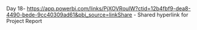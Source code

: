 Day 18-  https://app.powerbi.com/links/PjXOVRoulW?ctid=12b4fbf9-dea8-4490-bede-9cc40309ad61&pbi_source=linkShare - Shared hyperlink for Project Report 
